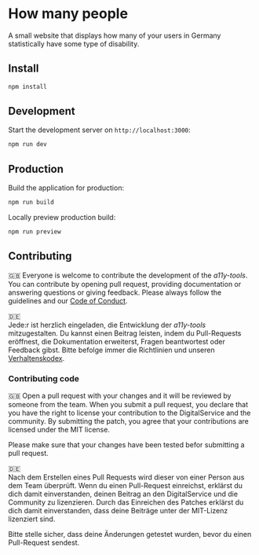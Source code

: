 # How many people

A small website that displays how many of your users in Germany statistically have some type of disability.

## Install

```bash
npm install
```

## Development

Start the development server on `http://localhost:3000`:

```bash
npm run dev
```

## Production

Build the application for production:

```bash
npm run build
```

Locally preview production build:

```bash
npm run preview
```

## Contributing

🇬🇧
Everyone is welcome to contribute the development of the _a11y-tools_. You can contribute by opening pull request,
providing documentation or answering questions or giving feedback. Please always follow the guidelines and our
[Code of Conduct](CODE_OF_CONDUCT.md).

🇩🇪  
Jede:r ist herzlich eingeladen, die Entwicklung der _a11y-tools_ mitzugestalten. Du kannst einen Beitrag leisten,
indem du Pull-Requests eröffnest, die Dokumentation erweiterst, Fragen beantwortest oder Feedback gibst.
Bitte befolge immer die Richtlinien und unseren [Verhaltenskodex](CODE_OF_CONDUCT_DE.md).

### Contributing code

🇬🇧
Open a pull request with your changes and it will be reviewed by someone from the team. When you submit a pull request,
you declare that you have the right to license your contribution to the DigitalService and the community.
By submitting the patch, you agree that your contributions are licensed under the MIT license.

Please make sure that your changes have been tested befor submitting a pull request.

🇩🇪  
Nach dem Erstellen eines Pull Requests wird dieser von einer Person aus dem Team überprüft. Wenn du einen Pull-Request
einreichst, erklärst du dich damit einverstanden, deinen Beitrag an den DigitalService und die Community zu
lizenzieren. Durch das Einreichen des Patches erklärst du dich damit einverstanden, dass deine Beiträge unter der
MIT-Lizenz lizenziert sind.

Bitte stelle sicher, dass deine Änderungen getestet wurden, bevor du einen Pull-Request sendest.
